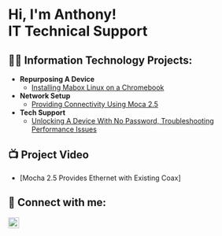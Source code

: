 <h1>Hi, I'm Anthony! <br/><a></a>IT Technical Support</a> 

<h2>👨‍💻 Information Technology Projects:</h2>

- <b>Repurposing A Device</b>
  - [Installing Mabox Linux on a Chromebook](https://github.com/AnthonyBryant1/LinuxChromebook/tree/main)
- <b>Network Setup</b>
  - [Providing Connectivity Using Moca 2.5](https://github.com/AnthonyBryant1/mocaethernet/tree/main)
- <b>Tech Support</b>
  - [Unlocking A Device With No Password, Troubleshooting Performance Issues](https://github.com/AnthonyBryant1/TroubleshootingHPlaptop/tree/main)
  
<h2>📺 Project Video</h2>

- [Mocha 2.5 Provides Ethernet with Existing Coax]

<h2> 🤳 Connect with me:</h2>


[<img align="left" alt="LinkedIn" width="22px" src="https://cdn.jsdelivr.net/npm/simple-icons@v3/icons/linkedin.svg" />][linkedin]

[linkedin]: www.linkedin.com/in/1anthony-bryant

<!--
**joshmadakor1/joshmadakor1** is a ✨ _special_ ✨ repository because its `README.md` (this file) appears on your GitHub profile.

Here are some ideas to get you started:

- 🔭 I’m currently working on ...
- 🌱 I’m currently learning ...
- 👯 I’m looking to collaborate on ...
- 🤔 I’m looking for help with ...
- 💬 Ask me about ...
- 📫 How to reach me: ...
- 😄 Pronouns: ...
- ⚡ Fun fact: ...
-->
